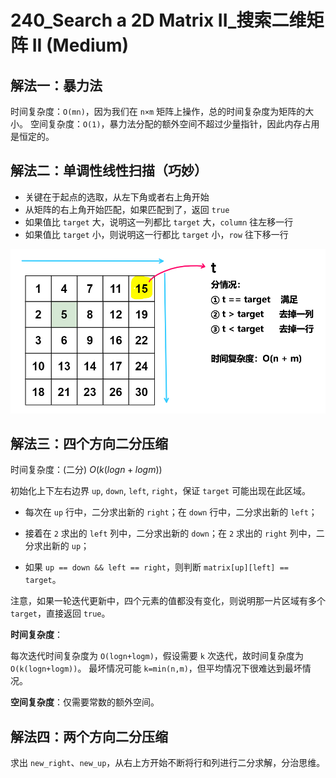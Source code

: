 # 240_Search a 2D Matrix II_搜索二维矩阵 II (Medium)

## 解法一：暴力法

时间复杂度：`O(mn)`，因为我们在 `n×m` 矩阵上操作，总的时间复杂度为矩阵的大小。
空间复杂度：`O(1)`，暴力法分配的额外空间不超过少量指针，因此内存占用是恒定的。



## 解法二：单调性线性扫描（巧妙）

- 关键在于起点的选取，从左下角或者右上角开始
- 从矩阵的右上角开始匹配，如果匹配到了，返回 `true`
- 如果值比 `target` 大，说明这一列都比 `target` 大，`column` 往左移一行
- 如果值比 `target` 小，则说明这一行都比 `target` 小，`row` 往下移一行

![solve](https://raw.githubusercontent.com/KimmiGYH/LeetCode_Notes_Public/master/Section05_Solutions/0240_Search%20a%202D%20Matrix%20II_%E6%90%9C%E7%B4%A2%E4%BA%8C%E7%BB%B4%E7%9F%A9%E9%98%B5%20II/solve.png)

## 解法三：四个方向二分压缩

时间复杂度：(二分) $O(k(logn+logm))$

初始化上下左右边界 `up`, `down`, `left`, `right`，保证 `target` 可能出现在此区域。

- 每次在 `up` 行中，二分求出新的 `right`；在 `down` 行中，二分求出新的 `left`；

- 接着在 `2` 求出的 `left` 列中，二分求出新的 `down`；在 `2` 求出的 `right` 列中，二分求出新的 `up`；

- 如果 `up == down && left == right`，则判断 `matrix[up][left] == target`。

注意，如果一轮迭代更新中，四个元素的值都没有变化，则说明那一片区域有多个 `target`，直接返回 `true`。


**时间复杂度**：

每次迭代时间复杂度为 `O(log⁡n+log⁡m)`，假设需要 `k` 次迭代，故时间复杂度为 `O(k(logn+logm))`。
最坏情况可能 `k=min(n,m)`，但平均情况下很难达到最坏情况。

**空间复杂度**：仅需要常数的额外空间。

## 解法四：两个方向二分压缩

求出 `new_right`、`new_up`，从右上方开始不断将行和列进行二分求解，分治思维。
